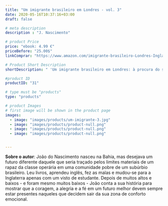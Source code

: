 ```yaml
---
title: "Um imigrante brasileiro em Londres - vol. 3"
date: 2020-05-16T10:37:16+03:00
draft: false

# meta description
description : "J. Nascimento"

# product Price
price: "ebook: 4.99 €"
priceBefore: "25.00$"
linkComprar: "https://www.amazon.com/imigrante-brasileiro-Londres-Inglaterra-Brasileiro-ebook/dp/B083JFP9Z2/"

# Product Short Description
shortDescription: " 'Um imigrante brasileiro em Londres: à procura do sentido da vida na Inglaterra' é o terceiro e último livro da série, em que João conta a sua primeira viagem de volta ao Brasil e os sentimentos contraditórios de pertencimento e  distância com relação às duas cidades que passaram a formar o seu mapa afetivo. Indeciso sobre qual o rumo do seu futuro, João tenta escolher o melhor caminho, mesmo sabendo que atravessará turbulências e perdas inevitáveis. Mais uma vez, a coragem, a alegria e a fé em um futuro melhor serão as armas inseparáveis deste brasileiro que não conhece fronteiras para os seus sonhos."

#product ID
productID: "31"

# type must be "products"
type: "products"

# product Images
# first image will be shown in the product page
images:
  - image: "images/products/um-imigrante-3.jpg"
  - image: "images/products/product-null.png"
  - image: "images/products/product-null.png"
  - image: "images/products/product-null.png"


---
```


**Sobre o autor**: João do Nascimento nasceu na Bahia, mas desejava um futuro diferente daquele que seria traçado pelos limites materiais de um rapaz da classe operária em uma comunidade pobre de um subúrbio brasileiro. Leu livros, aprendeu inglês, fez as malas e mudou-se para a Inglaterra apenas com um visto de estudante. Depois de muitos altos e baixos - e foram mesmo muitos baixos - João conta a sua história para mostrar que a coragem, a alegria e a fé em um futuro melhor devem sempre estar presentes naqueles que decidem sair da sua zona de conforto emocional.